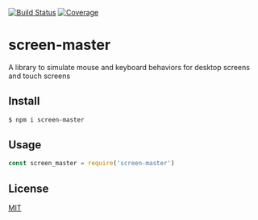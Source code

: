 [![Build Status](https://github.com/kaelzhang/screen-master/actions/workflows/nodejs.yml/badge.svg)](https://github.com/kaelzhang/screen-master/actions/workflows/nodejs.yml)
[![Coverage](https://codecov.io/gh/kaelzhang/screen-master/branch/master/graph/badge.svg)](https://codecov.io/gh/kaelzhang/screen-master)

# screen-master

A library to simulate mouse and keyboard behaviors for desktop screens and touch screens

## Install

```sh
$ npm i screen-master
```

## Usage

```js
const screen_master = require('screen-master')
```

## License

[MIT](LICENSE)
